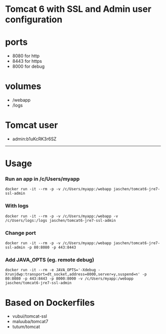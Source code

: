 Tomcat 6 with SSL and Admin user configuration
==============================================

# ports
- 8080 for http
- 8443 for https
- 8000 for debug

# volumes
- /webapp
- /logs

# Tomcat user
- admin:b1uKcRK3r6SZ

---

# Usage

### Run an app in /c/Users/myapp
    docker run -it --rm -p -v /c/Users/myapp:/webapp jaschen/tomcat6-jre7-ssl-admin

### With logs
    docker run -it --rm -p -v /c/Users/myapp:/webapp -v /c/Users/logs:/logs jaschen/tomcat6-jre7-ssl-admin

### Change port
    docker run -it --rm -p -v /c/Users/myapp:/webapp jaschen/tomcat6-jre7-ssl-admin -p 80:8080 -p 443:8443

### Add JAVA_OPTS (eg. remote debug)
    docker run -it --rm -e JAVA_OPTS='-Xdebug -Xrunjdwp:transport=dt_socket,address=8000,server=y,suspend=n' -p 80:8080 -p 443:8443 -p 8000:8000 -v /c/Users/myapp:/webapp jaschen/tomcat6-jre7-ssl-admin

# Based on Dockerfiles
- vubui/tomcat-ssl
- maluuba/tomcat7
- tutum/tomcat
